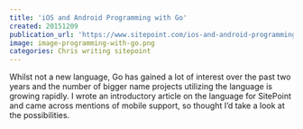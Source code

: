 ```yaml
---
title: 'iOS and Android Programming with Go'
created: 20151209
publication_url: 'https://www.sitepoint.com/ios-and-android-programming-with-go/'
image: image-programming-with-go.png
categories: Chris writing sitepoint
---
```


Whilst not a new language, Go has gained a lot of interest over the past two years and the number of bigger name projects utilizing the language is growing rapidly. I wrote an introductory article on the language for SitePoint and came across mentions of mobile support, so thought I’d take a look at the possibilities.

